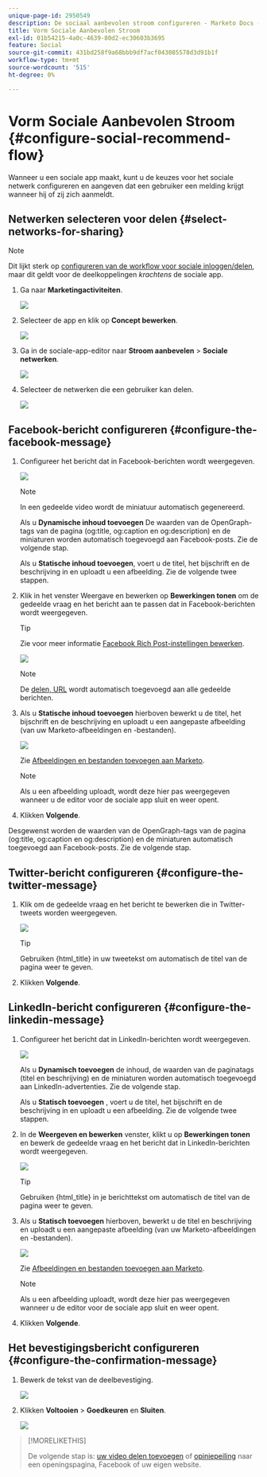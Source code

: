 ```yaml
---
unique-page-id: 2950549
description: De sociaal aanbevolen stroom configureren - Marketo Docs - Productdocumentatie
title: Vorm Sociale Aanbevolen Stroom
exl-id: 01b54215-4a0c-4639-80d2-ec30603b3695
feature: Social
source-git-commit: 431bd258f9a68bbb9df7acf043085578d3d91b1f
workflow-type: tm+mt
source-wordcount: '515'
ht-degree: 0%

---
```


# Vorm Sociale Aanbevolen Stroom {#configure-social-recommend-flow}

Wanneer u een sociale app maakt, kunt u de keuzes voor het sociale netwerk configureren en aangeven dat een gebruiker een melding krijgt wanneer hij of zij zich aanmeldt.

## Netwerken selecteren voor delen {#select-networks-for-sharing}

>[!NOTE]
>
>Dit lijkt sterk op [configureren van de workflow voor sociale inloggen/delen](/help/marketo/product-docs/demand-generation/social/configuring-social-actions/configure-social-sign-up-share-flow.md), maar dit geldt voor de deelkoppelingen _krachtens_ de sociale app.

1. Ga naar **Marketingactiviteiten**.

   ![](assets/login-marketing-activities-1.png)

1. Selecteer de app en klik op **Concept bewerken**.

   ![](assets/image2014-9-22-11-3a51-3a6.png)

1. Ga in de sociale-app-editor naar **Stroom aanbevelen** > **Sociale netwerken**.

   ![](assets/recommendedflow.png)

1. Selecteer de netwerken die een gebruiker kan delen.

   ![](assets/socialnetworkschoose.png)

## Facebook-bericht configureren {#configure-the-facebook-message}

1. Configureer het bericht dat in Facebook-berichten wordt weergegeven.

   ![](assets/image2014-9-22-11-3a53-3a21.png)

   >[!NOTE]
   >
   >In een gedeelde video wordt de miniatuur automatisch gegenereerd.

   Als u **Dynamische inhoud toevoegen** De waarden van de OpenGraph-tags van de pagina (og:title, og:caption en og:description) en de miniaturen worden automatisch toegevoegd aan Facebook-posts. Zie de volgende stap.

   Als u **Statische inhoud toevoegen**, voert u de titel, het bijschrift en de beschrijving in en uploadt u een afbeelding. Zie de volgende twee stappen.

1. Klik in het venster Weergave en bewerken op **Bewerkingen tonen** om de gedeelde vraag en het bericht aan te passen dat in Facebook-berichten wordt weergegeven.

   >[!TIP]
   >
   >Zie voor meer informatie [Facebook Rich Post-instellingen bewerken](/help/marketo/product-docs/demand-generation/facebook/edit-facebook-rich-post-settings.md).

   ![](assets/image2014-9-22-11-3a54-3a36.png)

   >[!NOTE]
   >
   >De [delen, URL](/help/marketo/product-docs/demand-generation/social/social-functions/choose-the-share-url-for-a-social-app.md) wordt automatisch toegevoegd aan alle gedeelde berichten.

1. Als u **Statische inhoud toevoegen** hierboven bewerkt u de titel, het bijschrift en de beschrijving en uploadt u een aangepaste afbeelding (van uw Marketo-afbeeldingen en -bestanden).

   ![](assets/image2014-9-22-11-3a55-3a14.png)

   Zie [Afbeeldingen en bestanden toevoegen aan Marketo](/help/marketo/product-docs/demand-generation/images-and-files/add-images-and-files-to-marketo.md).

   >[!NOTE]
   >
   >Als u een afbeelding uploadt, wordt deze hier pas weergegeven wanneer u de editor voor de sociale app sluit en weer opent.

1. Klikken **Volgende**.

Desgewenst worden de waarden van de OpenGraph-tags van de pagina (og:title, og:caption en og:description) en de miniaturen automatisch toegevoegd aan Facebook-posts. Zie de volgende stap.

## Twitter-bericht configureren {#configure-the-twitter-message}

1. Klik om de gedeelde vraag en het bericht te bewerken die in Twitter-tweets worden weergegeven.

   ![](assets/image2014-9-22-12-3a2-3a40.png)

   >[!TIP]
   >
   >Gebruiken {html_title} in uw tweetekst om automatisch de titel van de pagina weer te geven.

1. Klikken **Volgende**.

## LinkedIn-bericht configureren {#configure-the-linkedin-message}

1. Configureer het bericht dat in LinkedIn-berichten wordt weergegeven.

   ![](assets/image2014-9-22-12-3a3-3a21.png)

   Als u **Dynamisch toevoegen** de inhoud, de waarden van de paginatags (titel en beschrijving) en de miniaturen worden automatisch toegevoegd aan LinkedIn-advertenties. Zie de volgende stap.

   Als u **Statisch toevoegen** , voert u de titel, het bijschrift en de beschrijving in en uploadt u een afbeelding. Zie de volgende twee stappen.

1. In de **Weergeven en bewerken** venster, klikt u op **Bewerkingen tonen** en bewerk de gedeelde vraag en het bericht dat in LinkedIn-berichten wordt weergegeven.

   ![](assets/image2014-9-22-12-3a3-3a38.png)

   >[!TIP]
   >
   >Gebruiken {html_title} in je berichttekst om automatisch de titel van de pagina weer te geven.

1. Als u **Statisch toevoegen** hierboven, bewerkt u de titel en beschrijving en uploadt u een aangepaste afbeelding (van uw Marketo-afbeeldingen en -bestanden).

   ![](assets/image2014-9-22-12-3a4-3a43.png)

   Zie [Afbeeldingen en bestanden toevoegen aan Marketo](/help/marketo/product-docs/demand-generation/images-and-files/add-images-and-files-to-marketo.md).

   >[!NOTE]
   >
   >Als u een afbeelding uploadt, wordt deze hier pas weergegeven wanneer u de editor voor de sociale app sluit en weer opent.

1. Klikken **Volgende**.

## Het bevestigingsbericht configureren {#configure-the-confirmation-message}

1. Bewerk de tekst van de deelbevestiging.

   ![](assets/image2014-9-22-12-3a5-3a30.png)

1. Klikken **Voltooien** > **Goedkeuren** en **Sluiten**.

   ![](assets/image2014-9-22-12-3a5-3a45.png)

>[!MORELIKETHIS]
>
>De volgende stap is: [uw video delen toevoegen](/help/marketo/product-docs/demand-generation/social/configuring-social-actions/customize-video-share-flow.md) of [opiniepeiling](/help/marketo/product-docs/demand-generation/social/creating-a-poll/create-a-poll.md) naar een openingspagina, Facebook of uw eigen website.
